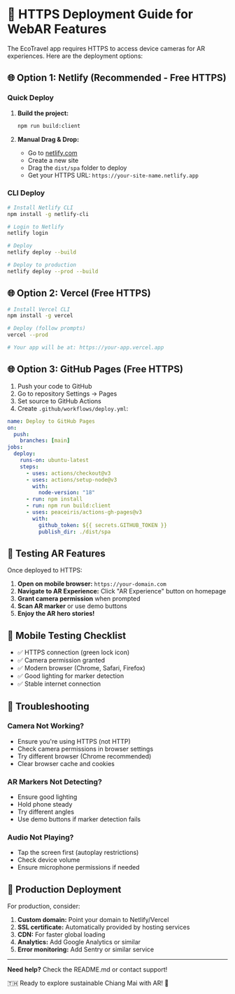 # 🚀 HTTPS Deployment Guide for WebAR Features

The EcoTravel app requires HTTPS to access device cameras for AR experiences. Here are the deployment options:

## 🌐 Option 1: Netlify (Recommended - Free HTTPS)

### Quick Deploy

1. **Build the project:**

   ```bash
   npm run build:client
   ```

2. **Manual Drag & Drop:**
   - Go to [netlify.com](https://netlify.com)
   - Create a new site
   - Drag the `dist/spa` folder to deploy
   - Get your HTTPS URL: `https://your-site-name.netlify.app`

### CLI Deploy

```bash
# Install Netlify CLI
npm install -g netlify-cli

# Login to Netlify
netlify login

# Deploy
netlify deploy --build

# Deploy to production
netlify deploy --prod --build
```

## 🌐 Option 2: Vercel (Free HTTPS)

```bash
# Install Vercel CLI
npm install -g vercel

# Deploy (follow prompts)
vercel --prod

# Your app will be at: https://your-app.vercel.app
```

## 🌐 Option 3: GitHub Pages (Free HTTPS)

1. Push your code to GitHub
2. Go to repository Settings → Pages
3. Set source to GitHub Actions
4. Create `.github/workflows/deploy.yml`:

```yaml
name: Deploy to GitHub Pages
on:
  push:
    branches: [main]
jobs:
  deploy:
    runs-on: ubuntu-latest
    steps:
      - uses: actions/checkout@v3
      - uses: actions/setup-node@v3
        with:
          node-version: "18"
      - run: npm install
      - run: npm run build:client
      - uses: peaceiris/actions-gh-pages@v3
        with:
          github_token: ${{ secrets.GITHUB_TOKEN }}
          publish_dir: ./dist/spa
```

## 🔧 Testing AR Features

Once deployed to HTTPS:

1. **Open on mobile browser:** `https://your-domain.com`
2. **Navigate to AR Experience:** Click "AR Experience" button on homepage
3. **Grant camera permission** when prompted
4. **Scan AR marker** or use demo buttons
5. **Enjoy the AR hero stories!**

## 📱 Mobile Testing Checklist

- ✅ HTTPS connection (green lock icon)
- ✅ Camera permission granted
- ✅ Modern browser (Chrome, Safari, Firefox)
- ✅ Good lighting for marker detection
- ✅ Stable internet connection

## 🐛 Troubleshooting

### Camera Not Working?

- Ensure you're using HTTPS (not HTTP)
- Check camera permissions in browser settings
- Try different browser (Chrome recommended)
- Clear browser cache and cookies

### AR Markers Not Detecting?

- Ensure good lighting
- Hold phone steady
- Try different angles
- Use demo buttons if marker detection fails

### Audio Not Playing?

- Tap the screen first (autoplay restrictions)
- Check device volume
- Ensure microphone permissions if needed

## 🌟 Production Deployment

For production, consider:

1. **Custom domain:** Point your domain to Netlify/Vercel
2. **SSL certificate:** Automatically provided by hosting services
3. **CDN:** For faster global loading
4. **Analytics:** Add Google Analytics or similar
5. **Error monitoring:** Add Sentry or similar service

---

**Need help?** Check the README.md or contact support!

🇹🇭 Ready to explore sustainable Chiang Mai with AR! 🌿

